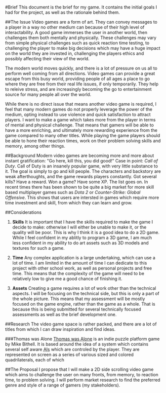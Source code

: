 #Brief
This document is the brief for my game. It contains the initial goals I had for the project, as well as the rationale behind them.

##The Issue
Video games are a form of art. They can convey messages to a player in a way no other medium can because of their high level of interactability. A good game immerses the user in another world, then challenges them both mentally and physically. These challenges may vary from simple physical challenges such as quick reaction time testing, to challenging the player to make big decisions which may have a huge impact on the world they are invested in, challenging the players ethics and possibly affecting their view of the world. 

The modern world moves quickly, and there is a lot of pressure on us all to perform well coming from all directions. Video games can provide a great escape from this busy world, providing people of all ages a place to go where they are free from their real life issues, if only temporarily. They help to releive stress, and are increasingly becoming the go to entertainment source for many people all over the world.

While there is no direct issue that means another video game is required, I feel that many modern games do not properly leverage the power of the medium, opting instead to use violence and quick satisfaction to attract players. I want to make a game which takes more from the player in terms of mental and physical challenge. That means that gamers will be able to have a more enriching, and ultimately more rewarding experience from the game compared to many other titles. While playing the game players should be able to hone their reaction times, work on their problem solving skills and memory, among other things.

##Background
Modern video games are becoming more and more about instant gratification: "Go here, kill this, you did good!" Case in point: *Call of Duty*. Call of Duty is an insanely popular game, with very little substance to it. The goal is simply to go and kill people. The characters and backstory are weak afterthoughts, and the game rewards players constantly. Got several kills? Have a reward. Won a game? Have some XP. The list goes on. In recent times there has been shown to be quite a big market for more skill based multiplayer games such as *Dota 2* or *Counter-Strike: Global Offensive*. This shows that users are intersted in games which require more time investment and skill, from which they can learn and grow.

##Considerations
1. **Skills**
It is important that I have the skills required to make the game I decide to make: otherwise I will either be unable to make it, or the quality will be poor. This is why I think it is a good idea to do a 2D game. While I feel confident in my ablitly to program a 3D game, I am much less confident in my ability to do art assets such as 3D models and textures for such a game.

2. **Time**
Any complex application is a large undertaking, which can use a lot of time. I am limited in the amount of time I can dedicate to this project with other school work, as well as personal projects and free time. This means that the complexity of the game will need to be relatively low to give me a good chance of finishing it.

3. **Assets**
Creating a game requires a lot of work other than the technical aspects. I will be focusing on the technical side, but this is only a part of the whole picture. This means that my assessment will be mostly focused on the game engine, rather than the game as a whole. That is because this is being submitted for several technically focused assessments as well as the brief development one.

##Research
The video game space is rather packed, and there are a lot of titles from which I can draw inspiration and find ideas.

###Thomas was Alone
[Thomas was Alone](http://www.mikebithellgames.com/thomaswasalone/) is an indie puzzle platform game by Mike Bithell. It is based around the idea of a system which contains several self aware <abbr title="Artificial Intelligences">AIs</abbr> which are controled by the player. They are represented on screen as a series of various sized and colored quadrilaterals, each of which 

##The Proposal
I propose that I will make a 2D side scrolling video game which aims to challenge the user on many fronts, from memory, to reaction time, to problem solving. I will perform market research to find the preferred genre and style of a range of gamers (my stakeholders).